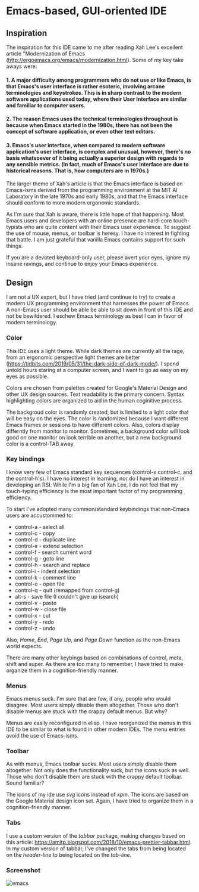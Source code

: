 # Emacs-based, GUI-oriented IDE

## Inspiration

The inspiration for this IDE came to me after reading Xah Lee's excellent article "Modernization of Emacs (http://ergoemacs.org/emacs/modernization.html). Some of my key take aways were:

#### 1. A major difficulty among programmers who do not use or like Emacs, is that Emacs's user interface is rather esoteric, involving arcane terminologies and keystrokes. This is in sharp contrast to the modern software applications used today, where their User Interface are similar and familiar to computer users.

#### 2. The reason Emacs uses the technical terminologies throughout is because when Emacs started in the 1980s, there has not been the concept of software application, or even other text editors.

#### 3. Emacs's user interface, when compared to modern software application's user interface, is complex and unusual, however, there's no basis whatsoever of it being actually a superior design with regards to any sensible metrics. (in fact, much of Emacs's user interface are due to historical reasons. That is, how computers are in 1970s.)

The larger theme of Xah's article is that the Emacs interface is based on Emacs-isms derived from the programming environment at the MIT AI Laboratory in the late 1970s and early 1980s, and that the Emacs interface should conform to more modern ergonomic standards.

As I'm sure that Xah is aware, there is little hope of that happening. Most Emacs users and developers with an online presence are hard-core touch-typists who are quite content with their Emacs user experience. To suggest the use of mouse, menus, or toolbar is heresy. I have no interest in fighting that battle. I am just grateful that vanilla Emacs contains support for such things.

If you are a devoted keyboard-only user, please avert your eyes, ignore my insane ravings, and continue to enjoy your Emacs experience.

## Design

I am not a UX expert, but I have tried (and continue to try) to create a modern UX programming environment that harnesses the power of Emacs. A non-Emacs user should be able be able to sit down in front of this IDE and not be bewildered. I eschew Emacs terminology as best I can in favor of modern terminology.

### Color

This IDE uses a light theme. While dark themes are currently all the rage, from an ergonomic perspective light themes are better (https://tidbits.com/2019/05/31/the-dark-side-of-dark-mode/). I spend untold hours staring at a computer screen, and I want to go as easy on my eyes as possible.

Colors are chosen from palettes created for Google's Material Design and other UX design sources. Text readability is the primary concern. Syntax highlighting colors are organized to aid in the human coginitive process.

The backgroud color is randomly created, but is limited to a light color that will be easy on the eyes. The color is randomized because I want different Emacs frames or sessions to have different colors. Also, colors display differntly from monitor to monitor. Sometimes, a background color will look good on one monitor on look terrible on another, but a new background color is a control-TAB away.

### Key bindings

I know very few of Emacs standard key sequences (control-x control-c, and the control-h's). I have no interest in learning, nor do I have an interest in developing an RSI. While I'm a big fan of Xah Lee, I do not feel that my touch-typing efficiency is the most important factor of my programming efficiency.

To start I've adopted many common/standard keybindings that non-Emacs users are accustommed to:

* control-a - select all
* control-c - copy
* control-d - duplicate line
* control-e - extend selection
* control-f - search current word
* control-g - goto line
* control-h - search and replace
* control-i - indent selection
* control-k - comment line
* control-o - open file
* control-q - quit (remapped from control-g)
* alt-s     - save file (I couldn't give up isearch)
* control-v - paste
* control-w - close file
* control-x - cut
* control-y - redo
* control-z - undo

Also, *Home*, *End*, *Page Up*, and *Page Down* function as the non-Emacs world expects.

There are many other keybings based on combinations of control, meta, shift and super. As there are too many to remember, I have tried to make organize them in a cognition-friendly manner.

### Menus

Emacs menus suck. I'm sure that are few, if any, people who would disagree. Most users simply disable them altogether. Those who don't disable menus are stuck with the crappy default menus. But why?

Menus are easily reconfigured in elisp. I have reorganized the menus in this IDE to be similar to what is found in other modern IDEs. The menu entries avoid the use of Emacs-isms.

### Toolbar

As with menus, Emacs toolbar sucks. Most users simply disable them altogether. Not only does the functionality suck, but the icons suck as well. Those who don't disable them are stuck with the crappy default toolbar. Sound familiar?

The icons of my ide use *svg* icons instead of *xpm*. The icons are based on the Google Material design icon set. Again, I have tried to  organize them in a cognition-friendly manner.

### Tabs

I use a custom version of the *tabbar* package, making changes based on this article: https://amitp.blogspot.com/2018/10/emacs-prettier-tabbar.html. In my custom version of tabbar, I've changed the tabs from being located on the *header-line* to being located on the *tab-line*.

### Screenshot

![emacs](https://user-images.githubusercontent.com/31519141/163678725-33f4a672-03b2-44dd-8d79-e389f23feecf.png)

